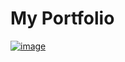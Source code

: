 # My Portfolio

[![image](<img width="1896" height="907" alt="image" src="https://github.com/user-attachments/assets/b7602d66-162e-4de1-bf31-249e2bfde77c" />
)](https://prathmeshlonkar10.github.io/portfolio/)

